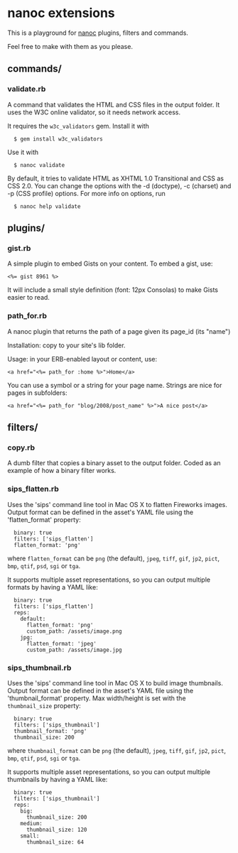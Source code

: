 # nanoc extensions

This is a playground for [nanoc](http://nanoc.stoneship.org) plugins, filters and commands.

Feel free to make with them as you please.

## commands/

### validate.rb

A command that validates the HTML and CSS files in the output folder. It uses the W3C online validator, so it needs network access.

It requires the `w3c_validators` gem. Install it with

      $ gem install w3c_validators

Use it with

      $ nanoc validate

By default, it tries to validate HTML as XHTML 1.0 Transitional and CSS as CSS 2.0. You can change the options with the -d (doctype), -c (charset) and -p (CSS profile) options. For more info on options, run

      $ nanoc help validate


## plugins/

### gist.rb

A simple plugin to embed Gists on your content. To embed a gist, use:

    <%= gist 8961 %>

It will include a small style definition (font: 12px Consolas) to make Gists easier to read.

### path_for.rb

A nanoc plugin that returns the path of a page given its page_id (its "name")

Installation:
copy to your site's lib folder.

Usage:
in your ERB-enabled layout or content, use:

    <a href="<%= path_for :home %>">Home</a>

You can use a symbol or a string for your page name. Strings are nice for pages in subfolders:

    <a href="<%= path_for "blog/2008/post_name" %>">A nice post</a>

## filters/

### copy.rb

A dumb filter that copies a binary asset to the output folder. Coded as an example of how a binary filter works.

### sips_flatten.rb

Uses the 'sips' command line tool in Mac OS X to flatten Fireworks images. Output format can be defined in the asset's YAML file using the 'flatten_format' property:

      binary: true
      filters: ['sips_flatten']
      flatten_format: 'png'

where `flatten_format` can be `png` (the default), `jpeg`, `tiff`, `gif`, `jp2`, `pict`, `bmp`, `qtif`, `psd`, `sgi` or `tga`.

It supports multiple asset representations, so you can output multiple formats by having a YAML like:

      binary: true
      filters: ['sips_flatten']
      reps:
        default:
          flatten_format: 'png'
          custom_path: /assets/image.png
        jpg:
          flatten_format: 'jpeg'
          custom_path: /assets/image.jpg


### sips_thumbnail.rb

Uses the 'sips' command line tool in Mac OS X to build image thumbnails. Output format can be defined in the asset's YAML file using the 'thumbnail_format' property. Max width/height is set with the `thumbnail_size` property:

      binary: true
      filters: ['sips_thumbnail']
      thumbnail_format: 'png'
      thumbnail_size: 200

where `thumbnail_format` can be `png` (the default), `jpeg`, `tiff`, `gif`, `jp2`, `pict`, `bmp`, `qtif`, `psd`, `sgi` or `tga`.

It supports multiple asset representations, so you can output multiple thumbnails by having a YAML like:

      binary: true
      filters: ['sips_thumbnail']
      reps:
        big:
          thumbnail_size: 200
        medium:
          thumbnail_size: 120
        small:
          thumbnail_size: 64
